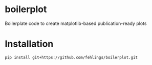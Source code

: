 # boilerplot

Boilerplate code to create matplotlib-based publication-ready plots

# Installation

`pip install git+https://github.com/fehlings/boilerplot.git `
